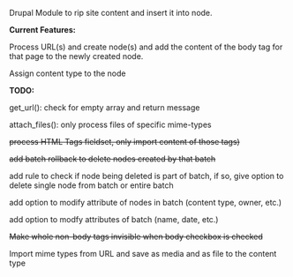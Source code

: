 Drupal Module to rip site content and insert it into node.

**Current Features:**

Process URL(s) and create node(s) and add the content of the body tag for that page to the newly created node.

Assign content type to the node



**TODO:**


get_url(): check for empty array and return message

attach_files(): only process files of specific mime-types

~~process HTML Tags fieldset, only import content of those tags)~~

~~add batch rollback to delete nodes created by that batch~~

add rule to check if node being deleted is part of batch, if so, give option to delete single node from batch or entire batch

add option to modify attribute of nodes in batch (content type, owner, etc.)

add option to modfy attributes of batch (name, date, etc.)

~~Make whole non-body tags invisible when body checkbox is checked~~

Import mime types from URL and save as media and as file to the content type
